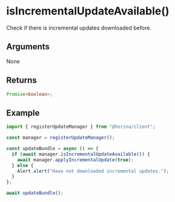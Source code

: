 # isIncrementalUpdateAvailable()

Check if there is incremental updates downloaded before.

## Arguments

None

## Returns

```typescript
Promise<boolean>;
```

## Example

```typescript
import { registerUpdateManager } from "@herina/client";

const manager = registerUpdateManager();

const updateBundle = async () => {
  if (await manager.isIncrementalUpdateAvailable()) {
    await manager.applyIncrementalUpdate(true);
  } else {
    Alert.alert("Have not downloaded incremental updates.");
  }
};

await updateBundle();
```
